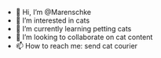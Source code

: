 - 👋 Hi, I’m @Marenschke
- 👀 I’m interested in cats
- 🌱 I’m currently learning petting cats
- 💞️ I’m looking to collaborate on cat content
- 📫 How to reach me: send cat courier


